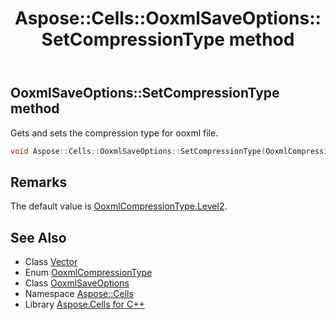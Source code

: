﻿---
title: Aspose::Cells::OoxmlSaveOptions::SetCompressionType method
linktitle: SetCompressionType
second_title: Aspose.Cells for C++ API Reference
description: 'Aspose::Cells::OoxmlSaveOptions::SetCompressionType method. Gets and sets the compression type for ooxml file in C++.'
type: docs
weight: 1900
url: /cpp/aspose.cells/ooxmlsaveoptions/setcompressiontype/
---
## OoxmlSaveOptions::SetCompressionType method


Gets and sets the compression type for ooxml file.

```cpp
void Aspose::Cells::OoxmlSaveOptions::SetCompressionType(OoxmlCompressionType value)
```

## Remarks


The default value is [OoxmlCompressionType.Level2](../../ooxmlcompressiontype/).
## See Also

* Class [Vector](../../vector/)
* Enum [OoxmlCompressionType](../../ooxmlcompressiontype/)
* Class [OoxmlSaveOptions](../)
* Namespace [Aspose::Cells](../../)
* Library [Aspose.Cells for C++](../../../)
